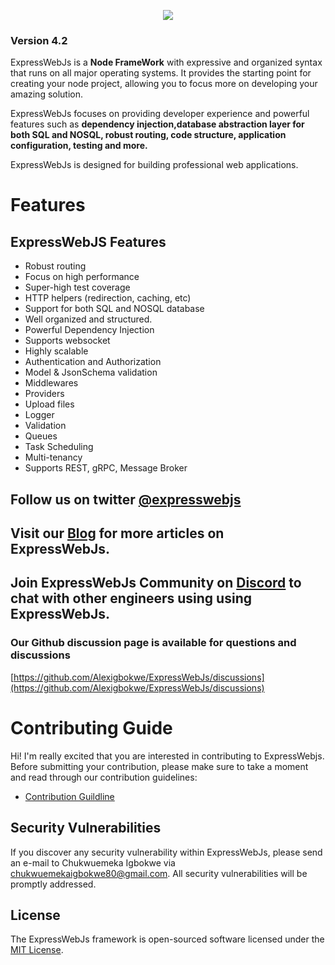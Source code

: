 <p align="center" style="grid-row:1"><a href="https://expresswebjs.com" target="_blank"><img src="https://miro.medium.com/max/1400/1*JwDL9l4rxnLhUIIVIbYMGA.jpeg" width="auto" height="auto"><span style="color:#699724"><span></a>
</p>

### Version 4.2

ExpressWebJs is a **Node FrameWork** with expressive and organized syntax that runs on all
major operating systems. It provides the starting point for creating your node project, allowing
you to focus more on developing your amazing solution.

ExpressWebJs focuses on providing developer experience and powerful features such as
**dependency injection,database abstraction layer for both SQL and NOSQL, robust routing, code structure, application configuration, testing and more.**

ExpressWebJs is designed for building professional web applications.

# Features

## ExpressWebJS Features

- Robust routing
- Focus on high performance
- Super-high test coverage
- HTTP helpers (redirection, caching, etc)
- Support for both SQL and NOSQL database
- Well organized and structured.
- Powerful Dependency Injection
- Supports websocket
- Highly scalable
- Authentication and Authorization
- Model & JsonSchema validation
- Middlewares
- Providers
- Upload files
- Logger
- Validation
- Queues
- Task Scheduling
- Multi-tenancy
- Supports REST, gRPC, Message Broker

## Follow us on twitter [@expresswebjs](https://twitter.com/expresswebjs)

## Visit our [Blog](https://medium.com/@expresswebjs) for more articles on ExpressWebJs.

## Join ExpressWebJs Community on [Discord](https://discord.com/invite/vrPGZCgJuj) to chat with other engineers using using ExpressWebJs.

### Our Github discussion page is available for questions and discussions

[https://github.com/Alexigbokwe/ExpressWebJs/discussions](https://github.com/Alexigbokwe/ExpressWebJs/discussions)

# Contributing Guide

Hi! I'm really excited that you are interested in contributing to ExpressWebjs. Before submitting your contribution, please make sure to take a moment and read through our contribution guidelines:

- [Contribution Guildline](https://github.com/Alexigbokwe/expresswebTS-Version/blob/master/.github/CONTRIBUTION.md)

## Security Vulnerabilities

If you discover any security vulnerability within ExpressWebJs, please send an e-mail to Chukwuemeka Igbokwe via chukwuemekaigbokwe80@gmail.com. All security vulnerabilities will be promptly addressed.

## License

The ExpressWebJs framework is open-sourced software licensed under the [MIT License](https://opensource.org/licenses/MIT).
